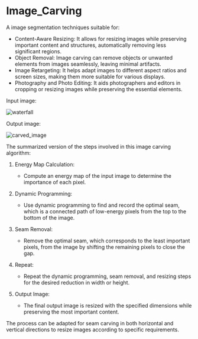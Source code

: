 # Image_Carving

A image segmentation techniques suitable for:

 - Content-Aware Resizing: It allows for resizing images while preserving important content and structures, automatically removing less significant regions.
 - Object Removal: Image carving can remove objects or unwanted elements from images seamlessly, leaving minimal artifacts.
 - Image Retargeting: It helps adapt images to different aspect ratios and screen sizes, making them more suitable for various displays.
 - Photography and Photo Editing: It aids photographers and editors in cropping or resizing images while preserving the essential elements.


Input image:

![waterfall](https://github.com/bishwa221/Image_Carving/assets/94813630/bb9e1ad6-7078-4483-a705-807426140caf)


Output image:

![carved_image](https://github.com/bishwa221/Image_Carving/assets/94813630/a2480326-f537-44b6-b736-5d1dc94ccc09)


The summarized version of the steps involved in this image carving algorithm:

1. Energy Map Calculation:
   - Compute an energy map of the input image to determine the importance of each pixel.

2. Dynamic Programming:
   - Use dynamic programming to find and record the optimal seam, which is a connected path of low-energy pixels from the top to the bottom of the image.

3. Seam Removal:
   - Remove the optimal seam, which corresponds to the least important pixels, from the image by shifting the remaining pixels to close the gap.

4. Repeat:
   - Repeat the dynamic programming, seam removal, and resizing steps for the desired reduction in width or height.

5. Output Image:
   - The final output image is resized with the specified dimensions while preserving the most important content.

The process can be adapted for seam carving in both horizontal and vertical directions to resize images according to specific requirements.
